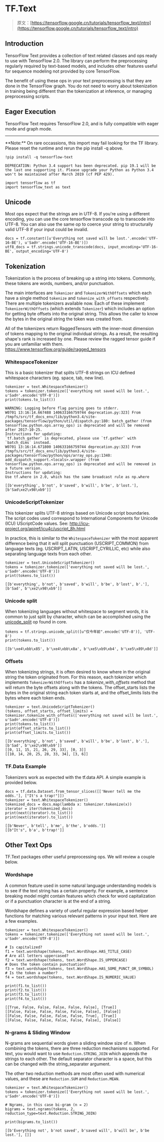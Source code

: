 # TF.Text

> 原文：[https://tensorflow.google.cn/tutorials/tensorflow_text/intro](https://tensorflow.google.cn/tutorials/tensorflow_text/intro)

## Introduction

TensorFlow Text provides a collection of text related classes and ops ready to use with TensorFlow 2.0\. The library can perform the preprocessing regularly required by text-based models, and includes other features useful for sequence modeling not provided by core TensorFlow.

The benefit of using these ops in your text preprocessing is that they are done in the TensorFlow graph. You do not need to worry about tokenization in training being different than the tokenization at inference, or managing preprocessing scripts.

## Eager Execution

TensorFlow Text requires TensorFlow 2.0, and is fully compatible with eager mode and graph mode.

* * *

<aside class="note">**Note:** On rare occassions, this import may fail looking for the TF library. Please reset the runtime and rerun the pip install -q above.</aside>

```
!pip install -q tensorflow-text 
```

```
DEPRECATION: Python 3.4 support has been deprecated. pip 19.1 will be the last one supporting it. Please upgrade your Python as Python 3.4 won't be maintained after March 2019 (cf PEP 429).

```

```
import tensorflow as tf
import tensorflow_text as text 
```

## Unicode

Most ops expect that the strings are in UTF-8\. If you're using a different encoding, you can use the core tensorflow transcode op to transcode into UTF-8\. You can also use the same op to coerce your string to structurally valid UTF-8 if your input could be invalid.

```
docs = tf.constant([u'Everything not saved will be lost.'.encode('UTF-16-BE'), u'Sad☹'.encode('UTF-16-BE')])
utf8_docs = tf.strings.unicode_transcode(docs, input_encoding='UTF-16-BE', output_encoding='UTF-8') 
```

## Tokenization

Tokenization is the process of breaking up a string into tokens. Commonly, these tokens are words, numbers, and/or punctuation.

The main interfaces are `Tokenizer` and `TokenizerWithOffsets` which each have a single method `tokenize` and `tokenize_with_offsets` respectively. There are multiple tokenizers available now. Each of these implement `TokenizerWithOffsets` (which extends `Tokenizer`) which includes an option for getting byte offsets into the original string. This allows the caller to know the bytes in the original string the token was created from.

All of the tokenizers return RaggedTensors with the inner-most dimension of tokens mapping to the original individual strings. As a result, the resulting shape's rank is increased by one. Please review the ragged tensor guide if you are unfamiliar with them. https://www.tensorflow.org/guide/ragged_tensors

### WhitespaceTokenizer

This is a basic tokenizer that splits UTF-8 strings on ICU defined whitespace characters (eg. space, tab, new line).

```
tokenizer = text.WhitespaceTokenizer()
tokens = tokenizer.tokenize(['everything not saved will be lost.', u'Sad☹'.encode('UTF-8')])
print(tokens.to_list()) 
```

```
WARNING: Logging before flag parsing goes to stderr.
W0701 13:16:14.667488 140633166759744 deprecation.py:323] From /tmpfs/src/tf_docs_env/lib/python3.4/site-packages/tensorflow/python/util/dispatch.py:180: batch_gather (from tensorflow.python.ops.array_ops) is deprecated and will be removed after 2017-10-25.
Instructions for updating:
`tf.batch_gather` is deprecated, please use `tf.gather` with `batch_dims` instead.
W0701 13:16:14.671800 140633166759744 deprecation.py:323] From /tmpfs/src/tf_docs_env/lib/python3.4/site-packages/tensorflow/python/ops/array_ops.py:1340: add_dispatch_support.<locals>.wrapper (from tensorflow.python.ops.array_ops) is deprecated and will be removed in a future version.
Instructions for updating:
Use tf.where in 2.0, which has the same broadcast rule as np.where

[[b'everything', b'not', b'saved', b'will', b'be', b'lost.'], [b'Sad\xe2\x98\xb9']]

```

### UnicodeScriptTokenizer

This tokenizer splits UTF-8 strings based on Unicode script boundaries. The script codes used correspond to International Components for Unicode (ICU) UScriptCode values. See: http://icu-project.org/apiref/icu4c/uscript_8h.html

In practice, this is similar to the `WhitespaceTokenizer` with the most apparent difference being that it will split punctuation (USCRIPT_COMMON) from language texts (eg. USCRIPT_LATIN, USCRIPT_CYRILLIC, etc) while also separating language texts from each other.

```
tokenizer = text.UnicodeScriptTokenizer()
tokens = tokenizer.tokenize(['everything not saved will be lost.', u'Sad☹'.encode('UTF-8')])
print(tokens.to_list()) 
```

```
[[b'everything', b'not', b'saved', b'will', b'be', b'lost', b'.'], [b'Sad', b'\xe2\x98\xb9']]

```

### Unicode split

When tokenizing languages without whitespace to segment words, it is common to just split by character, which can be accomplished using the [unicode_split](https://tensorflow.google.cn/api_docs/python/tf/strings/unicode_split) op found in core.

```
tokens = tf.strings.unicode_split([u"仅今年前".encode('UTF-8')], 'UTF-8')
print(tokens.to_list()) 
```

```
[[b'\xe4\xbb\x85', b'\xe4\xbb\x8a', b'\xe5\xb9\xb4', b'\xe5\x89\x8d']]

```

### Offsets

When tokenizing strings, it is often desired to know where in the original string the token originated from. For this reason, each tokenizer which implements `TokenizerWithOffsets` has a *tokenize_with_offsets* method that will return the byte offsets along with the tokens. The offset_starts lists the bytes in the original string each token starts at, and the offset_limits lists the bytes where each token ends.

```
tokenizer = text.UnicodeScriptTokenizer()
(tokens, offset_starts, offset_limits) = tokenizer.tokenize_with_offsets(['everything not saved will be lost.', u'Sad☹'.encode('UTF-8')])
print(tokens.to_list())
print(offset_starts.to_list())
print(offset_limits.to_list()) 
```

```
[[b'everything', b'not', b'saved', b'will', b'be', b'lost', b'.'], [b'Sad', b'\xe2\x98\xb9']]
[[0, 11, 15, 21, 26, 29, 33], [0, 3]]
[[10, 14, 20, 25, 28, 33, 34], [3, 6]]

```

### TF.Data Example

Tokenizers work as expected with the tf.data API. A simple example is provided below.

```
docs = tf.data.Dataset.from_tensor_slices([['Never tell me the odds.'], ["It's a trap!"]])
tokenizer = text.WhitespaceTokenizer()
tokenized_docs = docs.map(lambda x: tokenizer.tokenize(x))
iterator = iter(tokenized_docs)
print(next(iterator).to_list())
print(next(iterator).to_list()) 
```

```
[[b'Never', b'tell', b'me', b'the', b'odds.']]
[[b"It's", b'a', b'trap!']]

```

## Other Text Ops

TF.Text packages other useful preprocessing ops. We will review a couple below.

### Wordshape

A common feature used in some natural language understanding models is to see if the text string has a certain property. For example, a sentence breaking model might contain features which check for word capitalization or if a punctuation character is at the end of a string.

Wordshape defines a variety of useful regular expression based helper functions for matching various relevant patterns in your input text. Here are a few examples.

```
tokenizer = text.WhitespaceTokenizer()
tokens = tokenizer.tokenize(['Everything not saved will be lost.', u'Sad☹'.encode('UTF-8')])

# Is capitalized?
f1 = text.wordshape(tokens, text.WordShape.HAS_TITLE_CASE)
# Are all letters uppercased?
f2 = text.wordshape(tokens, text.WordShape.IS_UPPERCASE)
# Does the token contain punctuation?
f3 = text.wordshape(tokens, text.WordShape.HAS_SOME_PUNCT_OR_SYMBOL)
# Is the token a number?
f4 = text.wordshape(tokens, text.WordShape.IS_NUMERIC_VALUE)

print(f1.to_list())
print(f2.to_list())
print(f3.to_list())
print(f4.to_list()) 
```

```
[[True, False, False, False, False, False], [True]]
[[False, False, False, False, False, False], [False]]
[[False, False, False, False, False, True], [True]]
[[False, False, False, False, False, False], [False]]

```

### N-grams & Sliding Window

N-grams are sequential words given a sliding window size of *n*. When combining the tokens, there are three reduction mechanisms supported. For text, you would want to use `Reduction.STRING_JOIN` which appends the strings to each other. The default separator character is a space, but this can be changed with the string_separater argument.

The other two reduction methods are most often used with numerical values, and these are `Reduction.SUM` and `Reduction.MEAN`.

```
tokenizer = text.WhitespaceTokenizer()
tokens = tokenizer.tokenize(['Everything not saved will be lost.', u'Sad☹'.encode('UTF-8')])

# Ngrams, in this case bi-gram (n = 2)
bigrams = text.ngrams(tokens, 2, reduction_type=text.Reduction.STRING_JOIN)

print(bigrams.to_list()) 
```

```
[[b'Everything not', b'not saved', b'saved will', b'will be', b'be lost.'], []]

```
